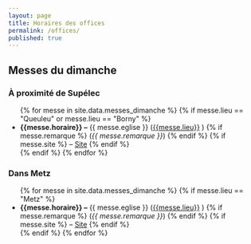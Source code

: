 ```yaml
---
layout: page
title: Horaires des offices
permalink: /offices/
published: true
---
```


## Messes du dimanche

### À proximité de Supélec
<ul>
{% for messe in site.data.messes_dimanche %}
{% if messe.lieu == "Queuleu" or messe.lieu == "Borny" %}
  <li><strong>{{messe.horaire}}
      –</strong>  {{ messe.eglise }} 
      (<a href="{{messe.lien_lieu}}">{{messe.lieu}}</a> )
      {% if messe.remarque  %}
      (<em>{{ messe.remarque }}</em>)
      {% endif %}
      {% if messe.site  %}
      – <a href="{{ messe.site }}">Site</a>
      {% endif %}   
  </li>
{% endif %}
{% endfor %}
</ul>

### Dans Metz
<ul>
{% for messe in site.data.messes_dimanche %}
{% if messe.lieu == "Metz" %}
  <li><strong>{{messe.horaire}}
      –</strong>  {{ messe.eglise }} 
      (<a href="{{messe.lien_lieu}}">{{messe.lieu}}</a> )
      {% if messe.remarque  %}
      (<em>{{ messe.remarque }}</em>)
      {% endif %}
      {% if messe.site  %}
      – <a href="{{ messe.site }}">Site</a>
      {% endif %}   
  </li>
{% endif %}
{% endfor %}
</ul>
